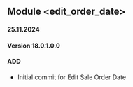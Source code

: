 ## Module <edit_order_date>

#### 25.11.2024
#### Version 18.0.1.0.0
#### ADD

- Initial commit for Edit Sale Order Date
